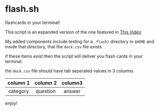 # flash.sh

flashcards in your terminal!

This script is an expanded version of the one featured in [This Video](https://www.youtube.com/watch?v=lX8jqo70r1I)

My added components include testing for a `.flash/` directory in `$HOME` and inside that directory, that the `deck.csv` file exists.

if these items exist then the script will deliver you flash cards in your terminal.

the `deck.csv` file should have tab seperated values in 3 columns

| column 1 | column 2 | column3 |
| :-:      | :-:      | :-:     |
| category | question | answer  |

enjoy!
